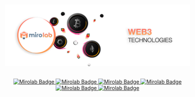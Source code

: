 <div align="center">
  <img src="https://github.com/mirolabgroup/.github/blob/720ef91983ca4b8eaa3e0e887bd2c57c8be3a56d/profile/LOGO3.png" alt="banner"/>
</br>
</br>
</div>
<div>
  <p align="center">
    <a href="#">
      <img src="https://img.shields.io/badge/TRADING-FB6022?logo=alwaysdata&logoColor=fff&style=for-the-badge" alt="Mirolab Badge"" />
    </a>
    <a href="#">
      <img src="https://img.shields.io/badge/STAKING-FB6022?logo=simkl&logoColor=fff&style=for-the-badge" alt="Mirolab Badge"" />
    </a>
    <a href="#">
      <img src="https://img.shields.io/badge/FARMING-FB6022?logo=amazondynamodb&logoColor=fff&style=for-the-badge" alt="Mirolab Badge"" />
    </a>
    <a href="#">
      <img src="https://img.shields.io/badge/OPTIONS-FB6022?logo=anaconda&logoColor=fff&style=for-the-badge" alt="Mirolab Badge"" />
    </a>
    <a href="#">
      <img src="https://img.shields.io/badge/DUALINVEST-FB6022?logo=MasterCard&logoColor=fff&style=for-the-badge" alt="Mirolab Badge"" />
    </a>
      <a href="#">
      <img src="https://img.shields.io/badge/HEDGE-FB6022?logo=freedesktopdotorg&logoColor=fff&style=for-the-badge" alt="Mirolab Badge"" />
    </a>
  </p>
</div>
